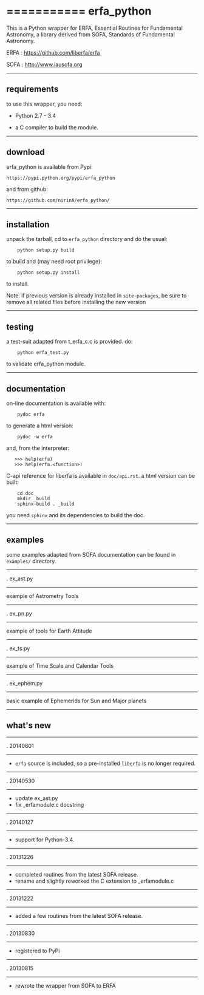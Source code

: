 ===========
erfa_python
===========

This is a Python wrapper for ERFA, Essential Routines for 
Fundamental Astronomy, a library derived from SOFA,
Standards of Fundamental Astronomy.

ERFA : https://github.com/liberfa/erfa

SOFA : http://www.iausofa.org

-----------
requirements
-----------

to use this wrapper, you need:

* Python 2.7 - 3.4

* a C compiler to build the module.

--------
download
--------

erfa_python is available from Pypi:

    https://pypi.python.org/pypi/erfa_python

and from github:

    https://github.com/nirinA/erfa_python/
    
------------
installation
------------

unpack the tarball, cd to ``erfa_python`` directory and do the usual:

```
    python setup.py build
```

to build and (may need root privilege):

```
    python setup.py install
```

to install.

Note: if previous version is already installed in ``site-packages``,
be sure to remove all related files before installing the new version

-------
testing
-------

a test-suit adapted from t_erfa_c.c is provided.
do:

```
    python erfa_test.py
```

to validate erfa_python module.

-------------
documentation
-------------

on-line documentation is available with:

```
    pydoc erfa
```

to generate a html version:

```
    pydoc -w erfa
```
    
and, from the interpreter:

```
   >>> help(erfa)
   >>> help(erfa.<function>)
```

C-api reference for liberfa is available in ``doc/api.rst``.
a html version can be built:

```
    cd doc   
    mkdir _build  
    sphinx-build . _build
```

you need ``sphinx`` and its dependencies to build the doc.

--------
examples
--------

some examples adapted from SOFA documentation
can be found in ``examples/`` directory.

***********
. ex_ast.py
***********

  example of Astrometry Tools

***********
. ex_pn.py
***********

  example of tools for Earth Attitude 

***********
. ex_ts.py
***********

  example of Time Scale and Calendar Tools

***********
. ex_ephem.py
***********

  basic example of Ephemerids for Sun and Major planets

----------
what's new
----------

***********
. 20140601
**********

- ``erfa`` source is included, so a pre-installed ``liberfa`` is no longer required.

***********
. 20140530
**********

- update ex_ast.py
- fix _erfamodule.c docstring

***********
. 20140127
**********

- support for Python-3.4.

***********
. 20131226
**********

- completed routines from the latest SOFA release.
- rename and slightly reworked the C extension to _erfamodule.c

***********
. 20131222
**********

- added a few routines from the latest SOFA release.

***********
. 20130830
**********

- registered to PyPi

***********
. 20130815
**********

- rewrote the wrapper from SOFA to ERFA

